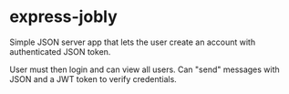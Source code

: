 # express-jobly

Simple JSON server app that lets the user create an account with authenticated JSON token.

User must then login and can view all users. Can "send" messages with JSON and a JWT token to verify credentials.
